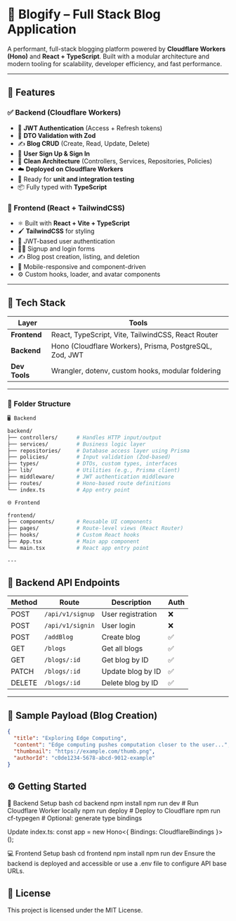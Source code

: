 # 📝 Blogify – Full Stack Blog Application

A performant, full-stack blogging platform powered by **Cloudflare Workers (Hono)** and **React + TypeScript**. Built with a modular architecture and modern tooling for scalability, developer efficiency, and fast performance.

---

## 🚀 Features

### ✅ Backend (Cloudflare Workers)
- 🔐 **JWT Authentication** (Access + Refresh tokens)
- 🧾 **DTO Validation with Zod**
- ✍️ **Blog CRUD** (Create, Read, Update, Delete)
- 👤 **User Sign Up & Sign In**
- 🧠 **Clean Architecture** (Controllers, Services, Repositories, Policies)
- ☁️ **Deployed on Cloudflare Workers**
- 🧪 Ready for **unit and integration testing**
- 📦 Fully typed with **TypeScript**

### 💅 Frontend (React + TailwindCSS)
- ⚛️ Built with **React + Vite + TypeScript**
- 🖌️ **TailwindCSS** for styling
- 🔐 JWT-based user authentication
- 🧑‍💻 Signup and login forms
- ✍️ Blog post creation, listing, and deletion
- 📱 Mobile-responsive and component-driven
- ⚙️ Custom hooks, loader, and avatar components

---

## 🧰 Tech Stack

| Layer     | Tools |
|-----------|-------|
| **Frontend** | React, TypeScript, Vite, TailwindCSS, React Router |
| **Backend**  | Hono (Cloudflare Workers), Prisma, PostgreSQL, Zod, JWT |
| **Dev Tools** | Wrangler, dotenv, custom hooks, modular foldering |

---

 ### 📁 Folder Structure 
 ```bash 
 🖥️ Backend

backend/
├── controllers/      # Handles HTTP input/output
├── services/         # Business logic layer
├── repositories/     # Database access layer using Prisma
├── policies/         # Input validation (Zod-based)
├── types/            # DTOs, custom types, interfaces
├── lib/              # Utilities (e.g., Prisma client)
├── middleware/       # JWT authentication middleware
├── routes/           # Hono-based route definitions
└── index.ts          # App entry point 
```
```bash
🌐 Frontend 

frontend/
├── components/       # Reusable UI components
├── pages/            # Route-level views (React Router)
├── hooks/            # Custom React hooks
├── App.tsx           # Main app component
└── main.tsx          # React app entry point

---
```
## 🔌 Backend API Endpoints

| Method   | Route            | Description         | Auth |
|----------|------------------|---------------------|------|
| POST     | `/api/v1/signup` | User registration   | ❌   |
| POST     | `/api/v1/signin` | User login          | ❌   |
| POST     | `/addBlog`       | Create blog         | ✅   |
| GET      | `/blogs`         | Get all blogs       | ✅   |
| GET      | `/blogs/:id`     | Get blog by ID      | ✅   |
| PATCH    | `/blogs/:id`     | Update blog by ID   | ✅   |
| DELETE   | `/blogs/:id`     | Delete blog by ID   | ✅   |

---

## 🧪 Sample Payload (Blog Creation)

```json
{
  "title": "Exploring Edge Computing",
  "content": "Edge computing pushes computation closer to the user...",
  "thumbnail": "https://example.com/thumb.png",
  "authorId": "c0de1234-5678-abcd-9012-example"
}
```

## ⚙️ Getting Started

🔧 Backend Setup
bash
cd backend
npm install
npm run dev         # Run Cloudflare Worker locally
npm run deploy      # Deploy to Cloudflare
npm run cf-typegen  # Optional: generate type bindings

Update index.ts:
const app = new Hono<{ Bindings: CloudflareBindings }>();

💻 Frontend Setup
bash
cd frontend
npm install
npm run dev
Ensure the backend is deployed and accessible or use a .env file to configure API base URLs.



## 📜 License
This project is licensed under the MIT License.

